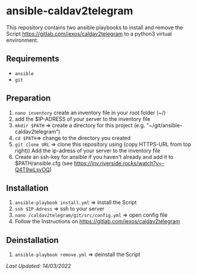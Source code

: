 # ansible-caldav2telegram

This repository contains two ansible playbooks to install and remove the Script https://gitlab.com/iexos/caldav2telegram to a python3 virtual environment.

## Requirements
- `ansible`
- `git`

## Preparation
1) `nano inventory` create an inventory file in your root folder (~/) 
2) add the $IP-ADRESS of your server to the inventory file
2) `mkdir $PATH` => create a directory for this project (e.g. "~/git/ansible-caldav2telegram")
3) `cd $PATH`=> change to the directory you created
3) `git clone URL` => clone this repository using (copy HTTPS-URL from top right)) Add the ip-adress of your server to the inventory file
4) Create an ssh-key for ansible if you haven't already and add it to $PATH/ansible.cfg (see https://inv.riverside.rocks/watch?v=-Q4T9wLsvOQ)

## Installation
1) `ansible-playbook install.yml` => install the Script
2) `ssh $IP-Adress` => ssh to your server 
3) `nano /caldav2telegram/git/src/config.yml` => open config file
4) Follow the Instructions on https://gitlab.com/iexos/caldav2telegram 

## Deinstallation
1) `ansible-playbook remove.yml` => deinstall the Script

*Last Updated: 14/03/2022*
